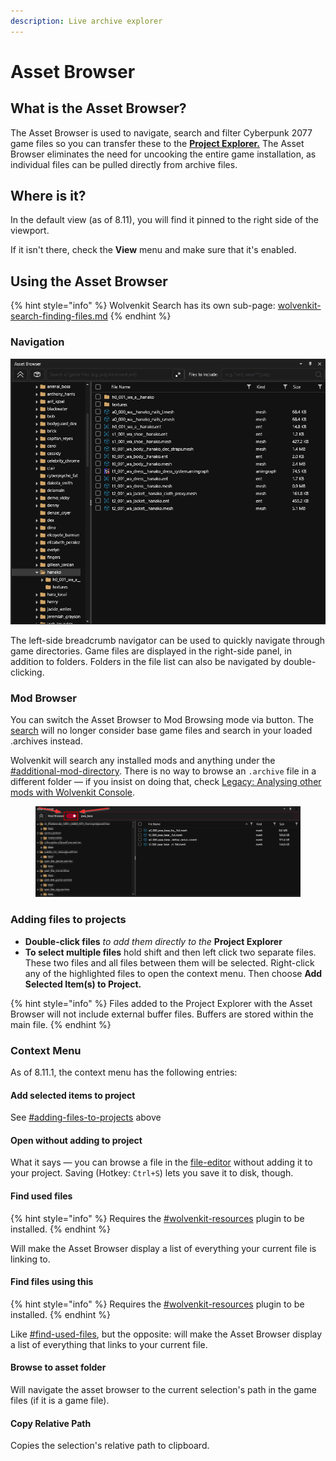 ```yaml
---
description: Live archive explorer
---
```


# Asset Browser

## What is the Asset Browser?

The Asset Browser is used to navigate, search and filter Cyberpunk 2077 game files so you can transfer these to the [**Project Explorer.**](project-explorer.md) The Asset Browser eliminates the need for uncooking the entire game installation, as individual files can be pulled directly from archive files.

## Where is it?

In the default view (as of 8.11), you will find it pinned to the right side of the viewport.

If it isn't there, check the **View** menu and make sure that it's enabled.

## Using the Asset Browser

{% hint style="info" %}
Wolvenkit Search has its own sub-page: [wolvenkit-search-finding-files.md](../usage/wolvenkit-search-finding-files.md "mention")
{% endhint %}

### Navigation

![](<../../.gitbook/assets/8.5 Asset Browser.png>)

The left-side breadcrumb navigator can be used to quickly navigate through game directories. Game files are displayed in the right-side panel, in addition to folders. Folders in the file list can also be navigated by double-clicking.

### Mod Browser

You can switch the Asset Browser to Mod Browsing mode via button. The [search](asset-browser.md#search) will no longer consider base game files and search in your loaded .archives instead.

Wolvenkit will search any installed mods and anything under the [#additional-mod-directory](../settings.md#additional-mod-directory "mention"). There is no way to browse an `.archive` file in a different folder — if you insist on doing that, check [Legacy: Analysing other mods with Wolvenkit Console](https://app.gitbook.com/s/4gzcGtLrr90pVjAWVdTc/modding-guides/analysing-other-mods/legacy-analysing-other-mods-with-wolvenkit-console "mention").

<figure><img src="../../.gitbook/assets/asset_browser_mod_browser (1).png" alt=""><figcaption></figcaption></figure>

### Adding files to projects

* **Double-click files** _to add them directly to the_ **Project Explorer**
* **To select multiple files** hold shift and then left click two separate files. These two files and all files between them will be selected. Right-click any of the highlighted files to open the context menu. Then choose **Add Selected Item(s) to Project.**

{% hint style="info" %}
Files added to the Project Explorer with the Asset Browser will not include external buffer files. Buffers are stored within the main file.
{% endhint %}

### Context Menu

As of 8.11.1, the context menu has the following entries:

#### Add selected items to project

See [#adding-files-to-projects](asset-browser.md#adding-files-to-projects "mention") above

#### Open without adding to project

What it says — you can browse a file in the [file-editor](file-editor/ "mention") without adding it to your project. Saving (Hotkey: `Ctrl+S`) lets you save it to disk, though.

#### Find used files

{% hint style="info" %}
Requires the [#wolvenkit-resources](../home/home-plugins.md#wolvenkit-resources "mention") plugin to be installed.
{% endhint %}

Will make the Asset Browser display a list of everything your current file is linking to.

#### Find files using this

{% hint style="info" %}
Requires the [#wolvenkit-resources](../home/home-plugins.md#wolvenkit-resources "mention") plugin to be installed.
{% endhint %}

Like [#find-used-files](asset-browser.md#find-used-files "mention"), but the opposite: will make the Asset Browser display a list of everything that links to your current file.

#### Browse to asset folder

Will navigate the asset browser to the current selection's path in the game files (if it is a game file).

#### Copy Relative Path

Copies the selection's relative path to clipboard.&#x20;
